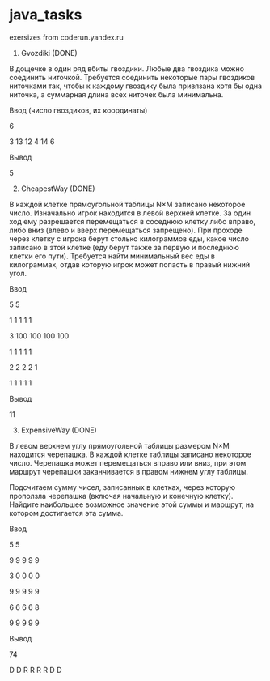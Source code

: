 # java_tasks
exersizes from coderun.yandex.ru




1. Gvozdiki (DONE)

В дощечке в один ряд вбиты гвоздики. Любые два гвоздика можно соединить ниточкой. Требуется соединить некоторые пары гвоздиков ниточками так, чтобы к каждому гвоздику была привязана хотя бы одна ниточка, а суммарная длина всех ниточек была минимальна.


Ввод (число гвоздиков, их координаты)


6

3 13 12 4 14 6


Вывод


5

2. CheapestWay (DONE)

В каждой клетке прямоугольной таблицы N×M записано некоторое число. Изначально игрок находится в левой верхней клетке. За один ход ему разрешается перемещаться в соседнюю клетку либо вправо, либо вниз (влево и вверх перемещаться запрещено). При проходе через клетку с игрока берут столько килограммов еды, какое число записано в этой клетке (еду берут также за первую и последнюю клетки его пути).
Требуется найти минимальный вес еды в килограммах, отдав которую игрок может попасть в правый нижний угол.


Ввод 


5 5

1 1 1 1 1

3 100 100 100 100

1 1 1 1 1

2 2 2 2 1

1 1 1 1 1


Вывод 


11




3. ExpensiveWay (DONE)

В левом верхнем углу прямоугольной таблицы размером N×M находится черепашка. В каждой клетке таблицы записано некоторое число. Черепашка может перемещаться вправо или вниз, при этом маршрут черепашки заканчивается в правом нижнем углу таблицы.

Подсчитаем сумму чисел, записанных в клетках, через которую проползла черепашка (включая начальную и конечную клетку). Найдите наибольшее возможное значение этой суммы и маршрут, на котором достигается эта сумма.



Ввод 


5 5


9 9 9 9 9


3 0 0 0 0


9 9 9 9 9


6 6 6 6 8


9 9 9 9 9


Вывод


74

D D R R R R D D
